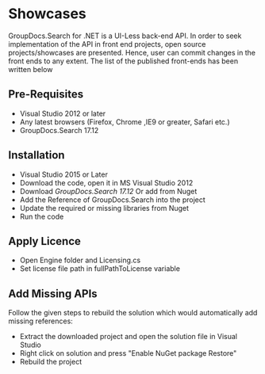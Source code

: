 # Showcases

GroupDocs.Search for .NET is a UI-Less back-end API. In order to seek implementation of the API in front end projects, open source projects/showcases are presented. Hence, user can commit changes in the front ends to any extent. The list of the published front-ends has been written below  


## Pre-Requisites

* Visual Studio 2012 or later
* Any latest browsers (Firefox, Chrome ,IE9 or greater, Safari etc.)
* GroupDocs.Search 17.12


## Installation

* Visual Studio 2015 or Later
* Download the code, open it in MS Visual Studio 2012 
* Download *GroupDocs.Search 17.12* Or add from Nuget
* Add the Reference of GroupDocs.Search into the project
* Update the required or missing libraries from Nuget
* Run the code

## Apply Licence

* Open Engine folder and Licensing.cs
* Set license file path in fullPathToLicense variable

## Add Missing APIs

Follow the given steps to rebuild the solution which would automatically add missing references:
* Extract the downloaded project and open the solution file in Visual Studio
* Right click on solution and press "Enable NuGet package Restore"
* Rebuild the project
